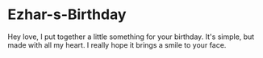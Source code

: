 # Ezhar-s-Birthday
Hey love, I put together a little something for your birthday. It's simple, but made with all my heart. I really hope it brings a smile to your face.
